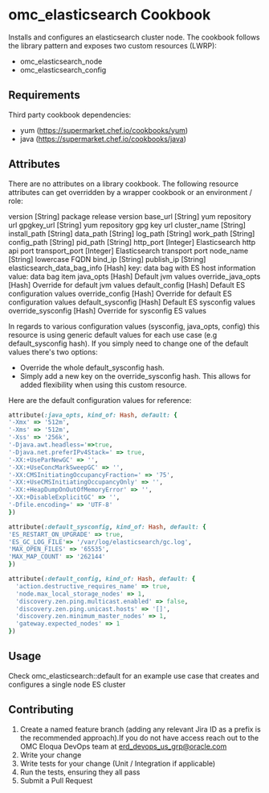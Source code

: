# omc_elasticsearch Cookbook

Installs and configures an elasticsearch cluster node. The cookbook follows the library pattern and exposes two custom resources (LWRP):
* omc_elasticsearch_node
* omc_elasticsearch_config

## Requirements

Third party cookbook dependencies:
* yum (https://supermarket.chef.io/cookbooks/yum)
* java (https://supermarket.chef.io/cookbooks/java)

## Attributes

There are no attributes on a library cookbook. The following resource attributes can get overridden by a wrapper cookbook or an environment / role:

  version [String] package release version
  base_url [String] yum repository url
  gpgkey_url [String] yum repository gpg key url
  cluster_name [String]
  install_path [String]
  data_path [String]
  log_path [String]
  work_path [String]
  config_path [String]
  pid_path [String]
  http_port [Integer] Elasticsearch http api port
  transport_port [Integer] Elasticsearch transport port
  node_name [String] lowercase FQDN
  bind_ip [String]
  publish_ip [String]
  elasticsearch_data_bag_info [Hash] key: data bag with ES host information value: data bag item
  java_opts [Hash] Default jvm values
  override_java_opts [Hash] Override for default jvm values
  default_config [Hash] Default ES configuration values
  override_config [Hash] Override for default ES configuration values
  default_sysconfig [Hash] Default ES sysconfig values
  override_sysconfig [Hash] Override for sysconfig ES values

In regards to various configuration values (sysconfig, java_opts, config) this resource is using generic default values for each use case (e.g default_sysconfig hash). If you simply need to change one of the default values there's two options:
* Override the whole default_sysconfig hash.
* Simply add a new key on the override_sysconfig hash.
This allows for added flexibility when using this custom resource.

Here are the default configuration values for reference:
```ruby
attribute(:java_opts, kind_of: Hash, default: {
'-Xmx' => '512m',
'-Xms' => '512m',
'-Xss' => '256k',
'-Djava.awt.headless='=>true,
'-Djava.net.preferIPv4Stack=' => true,
'-XX:+UseParNewGC' => '',
'-XX:+UseConcMarkSweepGC' => '',
'-XX:CMSInitiatingOccupancyFraction=' => '75',
'-XX:+UseCMSInitiatingOccupancyOnly' => '',
'-XX:+HeapDumpOnOutOfMemoryError' => '',
'-XX:+DisableExplicitGC' => '',
'-Dfile.encoding=' => 'UTF-8'
})

attribute(:default_sysconfig, kind_of: Hash, default: {
'ES_RESTART_ON_UPGRADE' => true,
'ES_GC_LOG_FILE'=> '/var/log/elasticsearch/gc.log',
'MAX_OPEN_FILES' => '65535',
'MAX_MAP_COUNT' => '262144'
})

attribute(:default_config, kind_of: Hash, default: {
  'action.destructive_requires_name' => true,
  'node.max_local_storage_nodes' => 1,
  'discovery.zen.ping.multicast.enabled' => false,
  'discovery.zen.ping.unicast.hosts' => '[]',
  'discovery.zen.minimum_master_nodes' => 1,
  'gateway.expected_nodes' => 1
})
```
## Usage

Check omc_elasticsearch::default for an example use case that creates and configures a single node ES cluster

## Contributing

1. Create a named feature branch (adding any relevant Jira ID as a prefix is the recommended approach).If you do not have access reach out to the OMC Eloqua DevOps team at erd_devops_us_grp@oracle.com
2. Write your change
3. Write tests for your change (Unit / Integration if applicable)
4. Run the tests, ensuring they all pass
5. Submit a Pull Request
